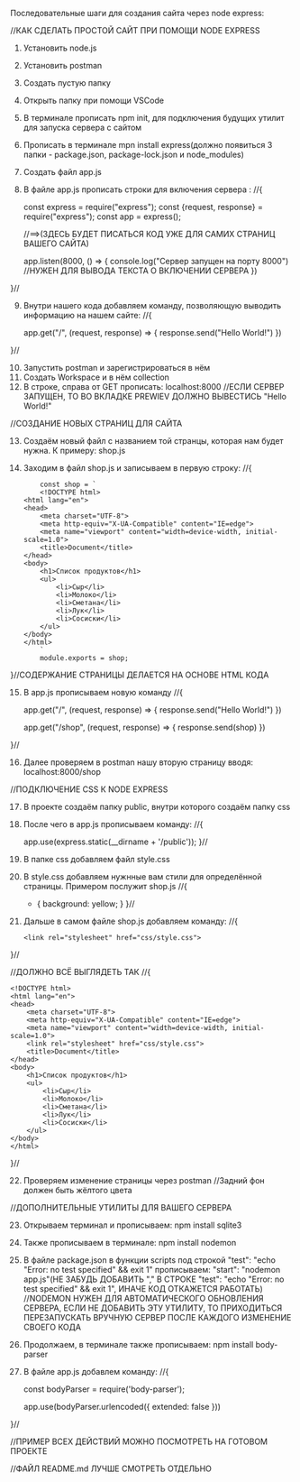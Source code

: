 Последовательные шаги для создания сайта через node express:

//КАК СДЕЛАТЬ ПРОСТОЙ САЙТ ПРИ ПОМОЩИ NODE EXPRESS

1. Установить node.js
2. Установить postman
3. Создать пустую папку
4. Открыть папку при помощи VSCode
5. В терминале прописать npm init, для подключения будущих утилит для запуска сервера с сайтом
6. Прописать в терминале mpn install express(должно появиться 3 папки - package.json, package-lock.json и node_modules)
7. Создать файл app.js
8. В файле app.js прописать строки для включения сервера : //{
    
    const express = require("express");
    const {request, response} = require("express");
    const app = express();


    //==>(ЗДЕСЬ БУДЕТ ПИСАТЬСЯ КОД УЖЕ ДЛЯ САМИХ СТРАНИЦ ВАШЕГО САЙТА)


    app.listen(8000, () => {
    console.log("Сервер запущен на порту 8000") //НУЖЕН ДЛЯ ВЫВОДА ТЕКСТА О ВКЛЮЧЕНИИ СЕРВЕРА
})


}//

9. Внутри нашего кода добавляем команду, позволяющую выводить информацию на нашем сайте: //{

    app.get("/", (request, response) => {
        response.send("Hello World!") 
    })

}//

10. Запустить postman и зарегистрироваться в нём
11. Создать Workspace и в нём collection
12. В строке, справа от GET прописать: localhost:8000 //ЕСЛИ СЕРВЕР ЗАПУЩЕН, ТО ВО ВКЛАДКЕ PREWIEV ДОЛЖНО ВЫВЕСТИСЬ "Hello World!"

//СОЗДАНИЕ НОВЫХ СТРАНИЦ ДЛЯ САЙТА

13. Создаём новый файл с названием той странцы, которая нам будет нужна. К примеру: shop.js
14. Заходим в файл shop.js и записываем в первую строку: //{

            const shop = `
            <!DOCTYPE html>
        <html lang="en">
        <head>
            <meta charset="UTF-8">
            <meta http-equiv="X-UA-Compatible" content="IE=edge">
            <meta name="viewport" content="width=device-width, initial-scale=1.0">
            <title>Document</title>
        </head>
        <body>
            <h1>Список продуктов</h1>
            <ul>
                <li>Сыр</li>
                <li>Молоко</li>
                <li>Сметана</li>
                <li>Лук</li>
                <li>Сосиски</li>
            </ul>
        </body>
        </html>
            `
            module.exports = shop;


}//СОДЕРЖАНИЕ СТРАНИЦЫ ДЕЛАЕТСЯ НА ОСНОВЕ HTML КОДА

15. В app.js прописываем новую команду //{

     app.get("/", (request, response) => {
        response.send("Hello World!") 
    })

    app.get("/shop", (request, response) => {
        response.send(shop)
    })


}//

16. Далее проверяем в postman нашу вторую страницу вводя: localhost:8000/shop

//ПОДКЛЮЧЕНИЕ CSS К NODE EXPRESS

17. В проекте создаём папку public, внутри которого создаём папку css
18. После чего в app.js прописываем команду: //{

    app.use(express.static(__dirname + '/public'));
}//

19. В папке css добавляем файл style.css
20. В style.css добавляем нужнные вам стили для определённой страницы. Примером послужит shop.js //{

    * {
        background: yellow;
    }
}//

21. Дальше в самом файле shop.js добавляем команду: //{

        <link rel="stylesheet" href="css/style.css">


}//

//ДОЛЖНО ВСЁ ВЫГЛЯДЕТЬ ТАК //{

    <!DOCTYPE html>
    <html lang="en">
    <head>
        <meta charset="UTF-8">
        <meta http-equiv="X-UA-Compatible" content="IE=edge">
        <meta name="viewport" content="width=device-width, initial-scale=1.0">
        <link rel="stylesheet" href="css/style.css">
        <title>Document</title>
    </head>
    <body>
        <h1>Список продуктов</h1>
        <ul>
            <li>Сыр</li>
            <li>Молоко</li>
            <li>Сметана</li>
            <li>Лук</li>
            <li>Сосиски</li>
        </ul>
    </body>
    </html>


}//

22. Проверяем изменение страницы через postman //Задний фон должен быть жёлтого цвета

//ДОПОЛНИТЕЛЬНЫЕ УТИЛИТЫ ДЛЯ ВАШЕГО СЕРВЕРА

23. Открываем терминал и прописываем: npm install sqlite3
24. Также прописываем в терминале: npm install nodemon
25. В файле package.json в функции scripts под строкой "test": "echo \"Error: no test specified\" && exit 1" прописываем: "start": "nodemon app.js"(НЕ ЗАБУДЬ ДОБАВИТЬ "," В СТРОКЕ "test": "echo \"Error: no test specified\" && exit 1", ИНАЧЕ КОД ОТКАЖЕТСЯ РАБОТАТЬ)
//NODEMON НУЖЕН ДЛЯ АВТОМАТИЧЕСКОГО ОБНОВЛЕНИЯ СЕРВЕРА, ЕСЛИ НЕ ДОБАВИТЬ ЭТУ УТИЛИТУ, ТО ПРИХОДИТЬСЯ ПЕРЕЗАПУСКАТЬ ВРУЧНУЮ СЕРВЕР ПОСЛЕ КАЖДОГО ИЗМЕНЕНИЕ СВОЕГО КОДА
26. Продолжаем, в терминале также прописываем: npm install body-parser
27. В файле app.js добавлем команду: //{

    const bodyParser = require('body-parser');


    app.use(bodyParser.urlencoded({ extended: false }))


}//

//ПРИМЕР ВСЕХ ДЕЙСТВИЙ МОЖНО ПОСМОТРЕТЬ НА ГОТОВОМ ПРОЕКТЕ

//ФАЙЛ README.md ЛУЧШЕ СМОТРЕТЬ ОТДЕЛЬНО